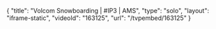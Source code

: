 {
    "title": "Volcom Snowboarding | #IP3 | AMS",
    "type": "solo",
    "layout": "iframe-static",
    "videoId": "163125",
    "url": "\/tvpembed\/163125"
}